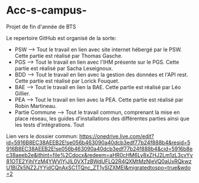 # Acc-s-campus-
Projet de fin d'année de BTS

Le repertoire GitHub est organisé de la sorte:
  - PSW --> Tout le travail en lien avec site internet hébergé par le PSW. Cette partie est réalisé par Thomas Gasche.
  - PGS --> Tout le travail en lien avec l'IHM présente sur le PGS. Cette partie est réalisé par Sacha Leseignoux.
  - BDD --> Tout le travail en lien avec la gestion des données et l'API rest. Cette partie est réalisé par Lorick Fouquet.
  - BAE --> Tout le travail en lien la BAE. Cette partie est réalisé par Léo Gillier.
  - PEA --> Tout le travail en lien avec la PEA. Cette partie est réalisé par Robin Martineau.
  - Partie Commune --> Tout le travail commun, comprenant la mise en place réseau, les guides d'installations des différentes parties ainsi que les tests d'intégrations. Tout 

Lien vers le dossier commun: https://onedrive.live.com/edit?id=5916B8EC38AEEB2E!se056b463090a40dcb3edf77b24f888b4&resid=5916B8EC38AEEB2E!se056b463090a40dcb3edf77b24f888b4&cid=5916b8ec38aeeb2e&ithint=file%2Cdocx&redeem=aHR0cHM6Ly8xZHJ2Lm1zL3cvYy81OTE2YjhlYzM4YWVlYjJlL0VXTzBWdUFLQ2R4QXMtMzNleVQ0aUxRQkwzU1BIZk5NZ2JYYjdCQnAxSC1TQnc_ZT1ySlZXMEI&migratedtospo=true&wdo=2
